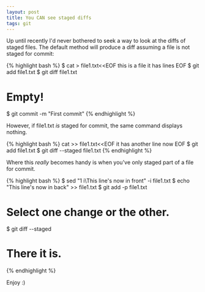 ```yaml
---
layout: post
title: You CAN see staged diffs
tags: git
---
```

Up until recently I'd never bothered to seek a way to look at the
diffs of staged files.
The default method will produce a diff assuming a file is not staged for commit:

{% highlight bash %}
$ cat > file1.txt<<EOF
this is a file
it has lines
EOF
$ git add file1.txt
$ git diff file1.txt
# Empty!
$ git commit -m "First commit"
{% endhighlight %}

However, if file1.txt *is* staged for commit, the same command displays nothing.

{% highlight bash %}
cat >> file1.txt<<EOF
it has another line now
EOF
$ git add file1.txt
$ git diff --staged file1.txt
{% endhighlight %}

Where this *really* becomes handy is when you've only staged part of a file for commit.

{% highlight bash %}
$ sed "1 i\This line's now in front" -i file1.txt
$ echo "This line's now in back" >> file1.txt
$ git add -p file1.txt
# Select one change or the other.
$ git diff --staged
# There it is.
{% endhighlight %}

Enjoy :)
